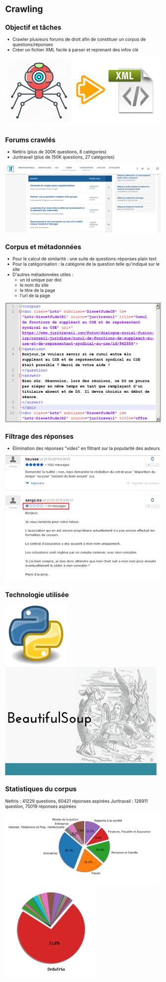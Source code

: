 # Crawling

## Objectif et tâches

- Crawler plusieurs forums de droit afin de constituer un corpus de questions/réponses
- Créer un fichier XML facile à parser et reprenant des infos clé

![Crawler logo](/Groupes/Crawling/crawler_juritravail/Images/web_crawler_logo_2.png)

## Forums crawlés

- NetIris (plus de 300K questions, 8 catégories)
- Juritravail (plus de 150K questions, 27 catégories)

![Juritravail](/Groupes/Crawling/crawler_juritravail/Images/screenshot_juritravail.png)

## Corpus et métadonnées

- Pour le calcul de similarité : une suite de questions-réponses plain text
- Pour la catégorisation : la catégorie de la question telle qu'indiqué sur le site
- D'autres métadonnées utiles :
	- un id unique par doc
	- le nom du site
	- le titre de la page
	- l'url de la page

![XML](/Groupes/Crawling/crawler_juritravail/Images/screenshot_corpus_juritravail.png)

## Filtrage des réponses

- Élimination des réponses "vides" en filtrant sur la popularité des auteurs

![Réponse Juritravail](/Groupes/Crawling/crawler_juritravail/Images/screenshot_juritravail_reponse.png)

## Technologie utilisée

![Logo Python](/Groupes/Crawling/crawler_juritravail/Images/logo_python.png)
![Logo BeautifulSoup](/Groupes/Crawling/crawler_juritravail/Images/BeautifulSoup.png)

## Statistiques du corpus

NetIris : 41229 questions, 60421 réponses aspirées
Juritravail : 126911 question, 75019 réponses aspirées

![Graphique_1](/Groupes/Crawling/crawler_juritravail/Images/categories_netiris.png)
![Graphique_2](/Groupes/Crawling/crawler_juritravail/Images/categories_juritravail.png)
